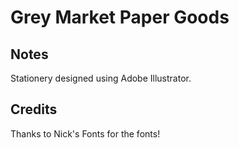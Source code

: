 # Grey Market Paper Goods

## Notes
Stationery designed using Adobe Illustrator.

## Credits
Thanks to Nick's Fonts for the fonts!